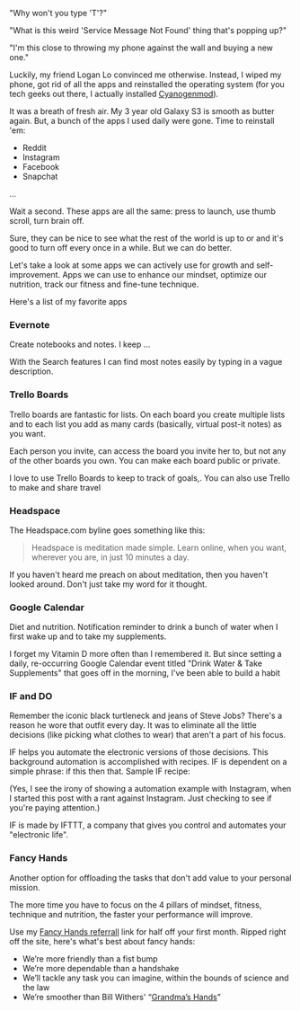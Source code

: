 "Why won't you type 'T'?"

"What is this weird 'Service Message Not Found' thing that's popping up?"

"I'm this close to throwing my phone against the wall and buying a new one."

Luckily, my friend Logan Lo convinced me otherwise. Instead, I wiped my phone, got rid of all the apps and reinstalled the operating system (for you tech geeks out there, I actually installed [Cyanogenmod](http://www.cyanogenmod.org/)).

It was a breath of fresh air. My 3 year old Galaxy S3 is smooth as butter again. But, a bunch of the apps I used daily were gone. Time to reinstall 'em:

* Reddit
* Instagram
* Facebook
* Snapchat 

...

Wait a second. These apps are all the same: press to launch, use thumb scroll, turn brain off.

Sure, they can be nice to see what the rest of the world is up to or and it's good to turn off every once in a while. But we can do better.

Let's take a look at some apps we can actively use for growth and self-improvement. Apps we can use to enhance our mindset, optimize our nutrition, track our fitness and fine-tune technique.

Here's a list of my favorite apps 

### Evernote

Create notebooks and notes. I keep ... 

With the Search features I can find most notes easily by typing in a vague description.

### Trello Boards

Trello boards are fantastic for lists. On each board you create multiple lists and to each list you add as many cards (basically, virtual post-it notes) as you want. 

Each person you invite, can access the board you invite her to, but not any of the other boards you own. You can make each board public or private.

I love to use Trello Boards to keep to track of goals,. You can also use Trello to make and share travel 

### Headspace

The Headspace.com byline goes something like this:

> Headspace is meditation made simple. Learn online, when you want, wherever you are, in just 10 minutes a day.

If you haven't heard me preach on about meditation, then you haven't looked around. Don't just take my word for it thought.

### Google Calendar
Diet and nutrition. Notification reminder to drink a bunch of water when I first wake up and to take my supplements. 

I forget my Vitamin D more often than I remembered it. But since setting a daily, re-occurring Google Calendar event titled "Drink Water & Take Supplements" that goes off in the morning, I've been able to build a habit 

### IF and DO
Remember the iconic black turtleneck and jeans of Steve Jobs? There's a reason he wore that outfit every day. It was to eliminate all the little decisions (like picking what clothes to wear) that aren't a part of his focus.

IF helps you automate the electronic versions of those decisions. This background automation is accomplished with recipes. IF is dependent on a simple phrase: if this then that. Sample IF recipe:

(Yes, I see the irony of showing a automation example with Instagram, when I started this post with a rant against Instagram. Just checking to see if you're paying attention.)

IF is made by IFTTT, a company that gives you control and automates your "electronic life".

### Fancy Hands
Another option for offloading the tasks that don't add value to your personal mission. 

The more time you have to focus on the 4 pillars of mindset, fitness, technique and nutrition, the faster your performance will improve. 

Use my [Fancy Hands referrall](http://fncy.it/19PVAFy) link for half off your first month. Ripped right off the site, here's what's best about fancy hands:

* We’re more friendly than a fist bump
* We’re more dependable than a handshake
* We’ll tackle any task you can imagine, within the bounds of science and the law
* We’re smoother than Bill Withers' “[Grandma’s Hands](https://www.youtube.com/watch?v=qv5pagal-ls)”



